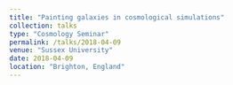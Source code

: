 ```yaml
---
title: "Painting galaxies in cosmological simulations"
collection: talks
type: "Cosmology Seminar"
permalink: /talks/2018-04-09
venue: "Sussex University"
date: 2018-04-09
location: "Brighton, England"
---
```

